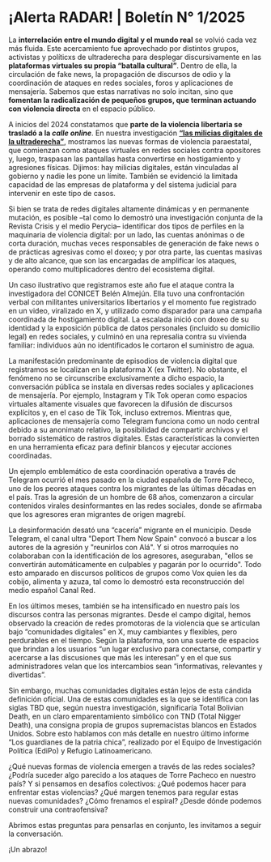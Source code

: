 # ¡Alerta RADAR! | Boletín N° 1/2025

La **interrelación entre el mundo digital y el mundo real** se volvió cada vez más fluida. Este acercamiento fue aprovechado por distintos grupos, activistas y políticxs de ultraderecha para desplegar discursivamente en las **plataformas virtuales su propia “batalla cultural”**. Dentro de ella, la circulación de fake news, la propagación de discursos de odio y la coordinación de ataques en redes sociales, foros y aplicaciones de mensajería. Sabemos que estas narrativas no solo incitan, sino que **fomentan la radicalización de pequeños grupos, que terminan actuando con violencia directa** en el espacio público. 


A inicios del 2024 constatamos que **parte de la violencia libertaria se trasladó a la _calle online_**. En nuestra investigación [**“las milicias digitales de la ultraderecha”**](https://revistacrisis.com.ar/notas/las-milicias-digitales-de-la-ultraderecha),  mostramos las nuevas formas de violencia paraestatal, que comienzan como ataques virtuales en redes sociales contra opositores y, luego, traspasan las pantallas hasta convertirse en hostigamiento y agresiones físicas. Dijimos: hay milicias digitales, están vinculadas al gobierno y nadie les pone un límite. También se evidenció la limitada capacidad de las empresas de plataforma y del sistema judicial para intervenir en este tipo de casos.


Si bien se trata de redes digitales altamente dinámicas y en permanente mutación, es posible –tal como lo demostró una investigación conjunta de la Revista Crisis y el medio Perycia– identificar dos tipos de perfiles en la maquinaria de violencia digital: por un lado, las cuentas anónimas o de corta duración, muchas veces responsables de generación de fake news o de prácticas agresivas como el doxeo; y por otra parte, las cuentas masivas y de alto alcance, que son las encargadas de amplificar los ataques, operando como multiplicadores dentro del ecosistema digital.


Un caso ilustrativo que registramos este año fue el ataque contra la investigadora del CONICET Belén Almejún. Ella tuvo una confrontación verbal con militantes universitarios libertarios y el momento fue registrado en un video, viralizado en X, y utilizado como disparador para una campaña coordinada de hostigamiento digital. La escalada inició con doxeo de su identidad y la exposición pública de datos personales (incluido su domicilio legal) en redes sociales, y culminó en una represalia contra su vivienda familiar: individuos aún no identificados le cortaron el suministro de agua. 


La manifestación predominante de episodios de violencia digital que registramos se localizan en la plataforma X (ex Twitter). No obstante, el fenómeno no se circunscribe exclusivamente a dicho espacio, la conversación pública se instala en diversas redes sociales y aplicaciones de mensajería. Por ejemplo, Instagram y Tik Tok operan como espacios virtuales altamente visuales que favorecen la difusión de discursos explícitos y, en el caso de Tik Tok, incluso extremos. Mientras que, aplicaciones de mensajería como Telegram funciona como un nodo central debido a su anonimato relativo, la posibilidad de compartir archivos y el borrado sistemático de rastros digitales. Estas características la convierten en una herramienta eficaz para definir blancos y ejecutar acciones coordinadas.


Un ejemplo emblemático de esta coordinación operativa a través de Telegram ocurrió el mes pasado en la ciudad española de Torre Pacheco, uno de los peores ataques contra los migrantes de las últimas décadas en el país. Tras la agresión de un hombre de 68 años, comenzaron a circular contenidos virales desinformantes en las redes sociales, donde se afirmaba que los agresores eran migrantes de origen magrebí.


La desinformación desató una “cacería” migrante en el municipio. Desde Telegram, el canal ultra "Deport Them Now Spain" convocó a buscar a los autores de la agresión y "reunirlos con Alá". Y si otros marroquíes no colaboraban con la identificación de los agresores, aseguraban, "ellos se convertirán automáticamente en culpables y pagarán por lo ocurrido". Todo esto amparado en discursos políticos de grupos como Vox quien les da cobijo, alimenta y azuza, tal como lo demostró esta reconstrucción del medio español Canal Red.


En los últimos meses, también se ha intensificado en nuestro país los discursos contra las personas migrantes. Desde el campo digital, hemos observado la creación de redes promotoras de la violencia que se articulan bajo “comunidades digitales” en X, muy cambiantes y flexibles, pero perdurables en el tiempo. Según la plataforma, son una suerte de espacios que brindan a los usuarios “un lugar exclusivo para conectarse, compartir y acercarse a las discusiones que más les interesan” y en el que sus administradores velan que los intercambios sean “informativas, relevantes y divertidas”. 


Sin embargo, muchas comunidades digitales están lejos de esta cándida definición oficial. Una de estas comunidades es la que se identifica con las siglas TBD que, según nuestra investigación, significaría Total Bolivian Death, en un claro emparentamiento simbólico con TND (Total Nigger Death), una consigna propia de grupos supremacistas blancos en Estados Unidos. Sobre esto hablamos con más detalle en nuestro último informe “Los guardianes de la patria chica”, realizado por el Equipo de Investigación Política (EdiPo) y Refugio Latinoamericano.


¿Qué nuevas formas de violencia emergen a través de las redes sociales? ¿Podría suceder algo parecido a los ataques de Torre Pacheco en nuestro país? Y si pensamos en desafíos colectivos: ¿Qué podemos hacer para enfrentar estas violencias? ¿Qué margen tenemos para regular estas nuevas comunidades? ¿Cómo frenamos el espiral? ¿Desde dónde podemos construir una contraofensiva? 


Abrimos estas preguntas para pensarlas en conjunto, les invitamos a seguir la conversación.


¡Un abrazo!